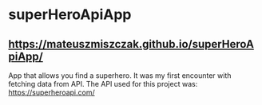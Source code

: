 # superHeroApiApp

## https://mateuszmiszczak.github.io/superHeroApiApp/

App that allows you find a superhero. It was my first encounter with fetching data from API. The API used for this project was: https://superheroapi.com/

